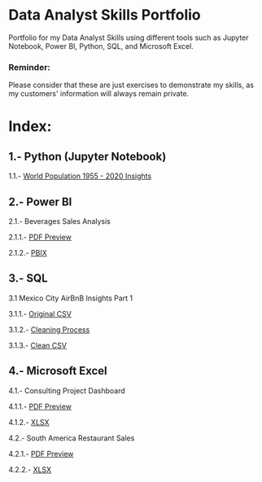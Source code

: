 # Data Analyst Skills Portfolio
Portfolio for my Data Analyst Skills using different tools such as Jupyter Notebook, Power BI, Python, SQL, and Microsoft Excel.

### Reminder:
Please consider that these are just exercises to demonstrate my skills, as my customers' information will always remain private.


# Index:

## 1.- Python (Jupyter Notebook)

1.1.- [World Population 1955 - 2020 Insights](https://github.com/jolverac/Data-Analyst-Portfolio/blob/main/World_Population_1955-2020_Insights.ipynb)    
    
## 2.- Power BI

2.1.- Beverages Sales Analysis

2.1.1.- [PDF Preview](https://github.com/jolverac/Data-Analyst-Portfolio/blob/main/Beverages_Sales_Analysis.pdf)
        
2.1.2.- [PBIX](https://github.com/jolverac/Data-Analyst-Portfolio/blob/main/Beverages_Sales_Analysis.pbix)

## 3.- SQL

3.1 Mexico City AirBnB Insights Part 1

3.1.1.- [Original CSV](https://github.com/jolverac/Data-Analyst-Portfolio/blob/main/AirBnB_MexicoCity_Original.csv)

3.1.2.- [Cleaning Process](https://github.com/jolverac/Data-Analyst-Portfolio/blob/main/AirBnB_MexicoCity_Cleaning.sql)

3.1.3.- [Clean CSV](https://github.com/jolverac/Data-Analyst-Portfolio/blob/main/AirBnB_MexicoCity_Clean.csv)

## 4.- Microsoft Excel

4.1.- Consulting Project Dashboard

4.1.1.- [PDF Preview](https://github.com/jolverac/Data-Analyst-Portfolio/blob/main/Consulting_Project_%20Dashboard.pdf)
        
4.1.2.- [XLSX](https://github.com/jolverac/Data-Analyst-Portfolio/blob/main/Consulting_Project_%20Dashboard.xlsx)

4.2.- South America Restaurant Sales 

4.2.1.- [PDF Preview](https://github.com/jolverac/Data-Analyst-Portfolio/blob/main/SouthAmerica_Restaurant_Sales.pdf)
        
4.2.2.- [XLSX](https://github.com/jolverac/Data-Analyst-Portfolio/blob/main/SouthAmerica_Restaurant_Sales.xlsx)

